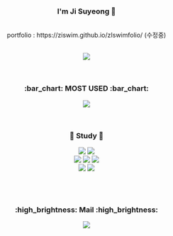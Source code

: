 <div align = "center"> <h3> I'm Ji Suyeong 👋 </h3></div><br>
<div align = "center"> portfolio : https://ziswim.github.io/zIswimfolio/ (수정중) </div>
<br>
   
<!--gif-->
<p align = "center">
  <img src = https://github.com/zIswim/zIswim/assets/68096801/144f8057-5f30-47d0-9f14-4e764bf13bbb>
</p>


<br>
<h3 align="center"> :bar_chart: MOST USED :bar_chart: </h4>
<p align = center>
<!-- <img src = https://github-readme-stats.vercel.app/api/top-langs/?username=zIswim&layout=compact> -->
<img src = https://github-readme-stats.vercel.app/api/top-langs/?username=zIswim&layout=donut>
</p><br>


<div align = "center"> <h3>🌱 Study 🌱 </h3>
  <img src="https://img.shields.io/badge/java-007396?style=for-the-badge&logo=java&logoColor=white"> 
 <img src="https://img.shields.io/badge/python-3776AB?style=for-the-badge&logo=python&logoColor=white"> <br>
 
 <img src="https://img.shields.io/badge/oracle-F80000?style=for-the-badge&logo=oracle&logoColor=white"> 
  <img src="https://img.shields.io/badge/mysql-4479A1?style=for-the-badge&logo=mysql&logoColor=white"> 
 <img src="https://img.shields.io/badge/spring-6DB33F?style=for-the-badge&logo=spring&logoColor=white"> <br>
 
  <img src="https://img.shields.io/badge/github-181717?style=for-the-badge&logo=github&logoColor=white">
  <img src="https://img.shields.io/badge/git-F05032?style=for-the-badge&logo=git&logoColor=white">
</div>
<br><br>

<br>
<div align = "center"><h3> :high_brightness: Mail :high_brightness:</h3>
   <a href="mailto:wltndud@jbnu.ac.kr">
   <img src="https://img.shields.io/badge/Gmail-d14836?style=flat-square&logo=Gmail&logoColor=white&link=wltndud@jbnu.ac.kr"/>
</a>
</div>

<br><br>


<!--
**sue1010/sue1010** is a ✨ _special_ ✨ repository because its `README.md` (this file) appears on your GitHub profile.

Here are some ideas to get you started:

- 🔭 I’m currently working on ...
- 🌱 I’m currently learning ...
- 👯 I’m looking to collaborate on ...
- 🤔 I’m looking for help with ...
- 💬 Ask me about ...
- 📫 How to reach me: ...
- 😄 Pronouns: ...
- ⚡ Fun fact: ...
-->
<!-- ![Anurag's GitHub stats](https://github-readme-stats.vercel.app/api?username=zIswim&show_icons=true&theme=radical) -->

